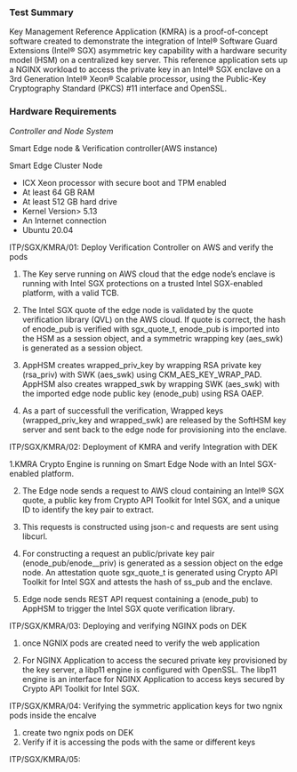 ### Test Summary

Key Management Reference Application (KMRA) is a proof-of-concept software created to demonstrate the integration of Intel® Software Guard Extensions (Intel® SGX) asymmetric key
capability with a hardware security model (HSM) on a centralized key server. 
This reference application sets up a NGINX workload to access the private key in an Intel® SGX enclave on a 3rd Generation Intel® Xeon® Scalable processor, 
using the Public-Key Cryptography Standard (PKCS) #11 interface and OpenSSL.


### Hardware Requirements

*Controller and Node System*

Smart Edge node & Verification controller(AWS instance) 

 Smart Edge Cluster Node
- ICX Xeon processor with secure boot and TPM enabled 
- At least 64 GB RAM
- At least 512 GB hard drive
- Kernel Version> 5.13
- An Internet connection
- Ubuntu 20.04

ITP/SGX/KMRA/01: Deploy Verification Controller on AWS and verify the pods 

1. The Key serve running on AWS cloud that the edge node’s enclave is running with Intel SGX protections on a trusted
Intel SGX-enabled platform, with a valid TCB. 

2. The Intel SGX quote of the edge node is validated by the quote verification library (QVL) on the AWS cloud.
If quote is correct, the hash of enode_pub is verified with sgx_quote_t, enode_pub is imported into the HSM as a session object,
and a symmetric wrapping key (aes_swk) is generated as a session object. 

3. AppHSM creates wrapped_priv_key by wrapping RSA private key (rsa_priv) with SWK (aes_swk) using
CKM_AES_KEY_WRAP_PAD. AppHSM also creates wrapped_swk by wrapping SWK (aes_swk) with the imported edge node public key (enode_pub) using RSA OAEP.

4. As a part of successfull the verification, Wrapped keys (wrapped_priv_key and wrapped_swk) are released by the SoftHSM key server and sent back to
the edge node for provisioning into the enclave.



ITP/SGX/KMRA/02: Deployment of KMRA and verify Integration with DEK

1.KMRA Crypto Engine is running on Smart Edge Node with an Intel SGX-enabled platform.
 
2. The Edge node sends a request to AWS cloud containing an Intel® SGX quote, a public key from Crypto API Toolkit for Intel SGX,
and a unique ID to identify the key pair to extract. 

3. This requests is constructed using json-c and requests are sent using libcurl.


4. For constructing a request an public/private key pair (enode_pub/enode__priv) is generated as a session object on the edge node. An
attestation quote sgx_quote_t is generated using Crypto API Toolkit for Intel SGX and attests the hash of ss_pub and the enclave.

5. Edge node sends REST API request containing a (enode_pub) to AppHSM to trigger the Intel SGX quote verification library.


ITP/SGX/KMRA/03: Deploying and verifying NGINX pods  on DEK 

1. once NGNIX pods are  created need to verify the web application

2. For NGINX Application to access the secured private key provisioned by the key server,
a libp11 engine is configured with OpenSSL. The libp11 engine is an interface for NGINX Application to access keys secured by Crypto API Toolkit for Intel SGX.




ITP/SGX/KMRA/04: Verifying the symmetric application keys for two ngnix  pods inside the encalve

1. create two ngnix pods on DEK
2. Verify if it is accessing the pods with the same or different keys 


ITP/SGX/KMRA/05:















